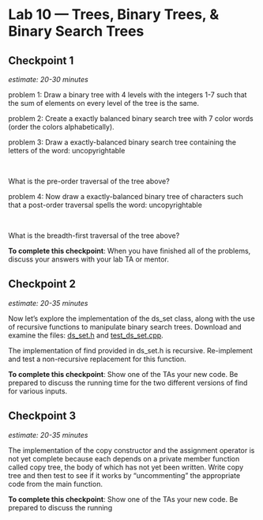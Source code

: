 # Lab 10 — Trees, Binary Trees, & Binary Search Trees

## Checkpoint 1

*estimate: 20-30 minutes*

problem 1: Draw a binary tree with 4 levels with the integers 1-7 such that the sum of elements on every level of the tree is the same.

problem 2: Create a exactly balanced binary search tree with 7 color words (order the colors alphabetically).

problem 3: Draw a exactly-balanced binary search tree containing the letters of the word: uncopyrightable

&nbsp;
&nbsp;
&nbsp;
&nbsp;
&nbsp;
&nbsp;
&nbsp;

What is the pre-order traversal of the tree above?

problem 4: Now draw a exactly-balanced binary tree of characters such that a post-order traversal spells the word: uncopyrightable


&nbsp;
&nbsp;
&nbsp;
&nbsp;
&nbsp;
&nbsp;
&nbsp;

What is the breadth-first traversal of the tree above?

**To complete this checkpoint**: When you have finished all of the problems, discuss your answers with your lab TA or mentor.

## Checkpoint 2

*estimate: 20-35 minutes*

Now let’s explore the implementation of the ds_set class, along with the use of recursive functions to manipulate binary search trees. Download and examine the files: [ds_set.h](ds_set.h) and [test_ds_set.cpp](test_ds_set.cpp).

The implementation of find provided in ds_set.h is recursive. Re-implement and test a non-recursive replacement for this function.

**To complete this checkpoint**: Show one of the TAs your new code. Be prepared to discuss the running time for the two different versions of find for various inputs.

## Checkpoint 3

*estimate: 20-35 minutes*

The implementation of the copy constructor and the assignment operator is not yet complete
because each depends on a private member function called copy tree, the body of which has not yet been
written. Write copy tree and then test to see if it works by “uncommenting” the appropriate code from the
main function.

**To complete this checkpoint**: Show one of the TAs your new code. Be prepared to discuss the running
